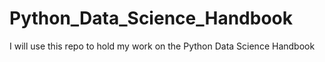 # Python_Data_Science_Handbook
I will use this repo to hold my work on the Python Data Science Handbook
